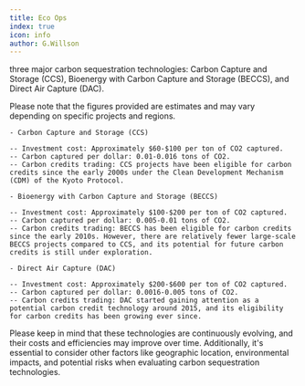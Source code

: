 ```yaml
---
title: Eco Ops
index: true
icon: info
author: G.Willson
---
```


three major carbon sequestration technologies: Carbon Capture and Storage (CCS), Bioenergy with Carbon Capture and Storage (BECCS), and Direct Air Capture (DAC).

Please note that the figures provided are estimates and may vary depending on specific projects and regions.

    - Carbon Capture and Storage (CCS)

    -- Investment cost: Approximately $60-$100 per ton of CO2 captured.
    -- Carbon captured per dollar: 0.01-0.016 tons of CO2.
    -- Carbon credits trading: CCS projects have been eligible for carbon credits since the early 2000s under the Clean Development Mechanism (CDM) of the Kyoto Protocol.

    - Bioenergy with Carbon Capture and Storage (BECCS)

    -- Investment cost: Approximately $100-$200 per ton of CO2 captured.
    -- Carbon captured per dollar: 0.005-0.01 tons of CO2.
    -- Carbon credits trading: BECCS has been eligible for carbon credits since the early 2010s. However, there are relatively fewer large-scale BECCS projects compared to CCS, and its potential for future carbon credits is still under exploration.

    - Direct Air Capture (DAC)

    -- Investment cost: Approximately $200-$600 per ton of CO2 captured.
    -- Carbon captured per dollar: 0.0016-0.005 tons of CO2.
    -- Carbon credits trading: DAC started gaining attention as a potential carbon credit technology around 2015, and its eligibility for carbon credits has been growing ever since.

Please keep in mind that these technologies are continuously evolving, and their costs and efficiencies may improve over time. Additionally, it's essential to 
consider other factors like geographic location, environmental impacts, and potential risks when evaluating carbon sequestration technologies.

